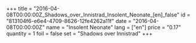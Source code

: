 +++
title = "2016-04-08T00:00:00Z_Shadows_over_Innistrad_Insolent_Neonate_[en]_false"
id = "813104f6-e6e4-4709-8626-12fe4262a11f"
date = "2016-04-08T00:00:00Z"
name = "Insolent Neonate"
lang = ["en"]
price = "0.17"
quantity = 1
foil = false
set = "Shadows over Innistrad"
+++
